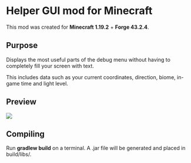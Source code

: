 # Helper GUI mod for Minecraft

This mod was created for **Minecraft 1.19.2** + **Forge 43.2.4**.

## Purpose

Displays the most useful parts of the debug menu without having to completely fill your screen with text.

This includes data such as your current coordinates, direction, biome, in-game time and light level.

## Preview

![](https://i.imgur.com/j4C2xXH.png)

## Compiling

Run **gradlew build** on a terminal. A .jar file will be generated and placed in build/libs/.
